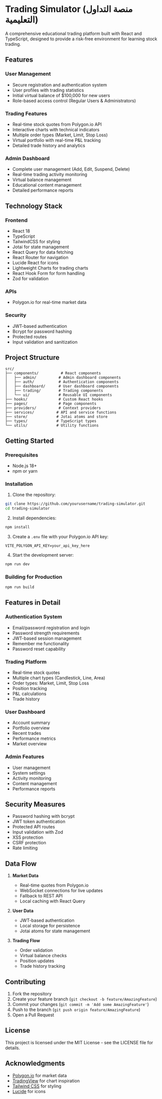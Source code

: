 # Trading Simulator (منصة التداول التعليمية)

A comprehensive educational trading platform built with React and TypeScript, designed to provide a risk-free environment for learning stock trading.

## Features

### User Management
- Secure registration and authentication system
- User profiles with trading statistics
- Initial virtual balance of $100,000 for new users
- Role-based access control (Regular Users & Administrators)

### Trading Features
- Real-time stock quotes from Polygon.io API
- Interactive charts with technical indicators
- Multiple order types (Market, Limit, Stop Loss)
- Virtual portfolio with real-time P&L tracking
- Detailed trade history and analytics

### Admin Dashboard
- Complete user management (Add, Edit, Suspend, Delete)
- Real-time trading activity monitoring
- Virtual balance management
- Educational content management
- Detailed performance reports

## Technology Stack

### Frontend
- React 18
- TypeScript
- TailwindCSS for styling
- Jotai for state management
- React Query for data fetching
- React Router for navigation
- Lucide React for icons
- Lightweight Charts for trading charts
- React Hook Form for form handling
- Zod for validation

### APIs
- Polygon.io for real-time market data

### Security
- JWT-based authentication
- Bcrypt for password hashing
- Protected routes
- Input validation and sanitization

## Project Structure

```
src/
├── components/          # React components
│   ├── admin/          # Admin dashboard components
│   ├── auth/           # Authentication components
│   ├── dashboard/      # User dashboard components
│   ├── trading/        # Trading components
│   └── ui/             # Reusable UI components
├── hooks/              # Custom React hooks
├── pages/              # Page components
├── providers/          # Context providers
├── services/          # API and service functions
├── store/             # Jotai atoms and store
├── types/             # TypeScript types
└── utils/             # Utility functions
```

## Getting Started

### Prerequisites
- Node.js 18+
- npm or yarn

### Installation

1. Clone the repository:
```bash
git clone https://github.com/yourusername/trading-simulator.git
cd trading-simulator
```

2. Install dependencies:
```bash
npm install
```

3. Create a `.env` file with your Polygon.io API key:
```
VITE_POLYGON_API_KEY=your_api_key_here
```

4. Start the development server:
```bash
npm run dev
```

### Building for Production

```bash
npm run build
```

## Features in Detail

### Authentication System
- Email/password registration and login
- Password strength requirements
- JWT-based session management
- Remember me functionality
- Password reset capability

### Trading Platform
- Real-time stock quotes
- Multiple chart types (Candlestick, Line, Area)
- Order types: Market, Limit, Stop Loss
- Position tracking
- P&L calculations
- Trade history

### User Dashboard
- Account summary
- Portfolio overview
- Recent trades
- Performance metrics
- Market overview

### Admin Features
- User management
- System settings
- Activity monitoring
- Content management
- Performance reports

## Security Measures

- Password hashing with bcrypt
- JWT token authentication
- Protected API routes
- Input validation with Zod
- XSS protection
- CSRF protection
- Rate limiting

## Data Flow

1. **Market Data**
   - Real-time quotes from Polygon.io
   - WebSocket connections for live updates
   - Fallback to REST API
   - Local caching with React Query

2. **User Data**
   - JWT-based authentication
   - Local storage for persistence
   - Jotai atoms for state management

3. **Trading Flow**
   - Order validation
   - Virtual balance checks
   - Position updates
   - Trade history tracking

## Contributing

1. Fork the repository
2. Create your feature branch (`git checkout -b feature/AmazingFeature`)
3. Commit your changes (`git commit -m 'Add some AmazingFeature'`)
4. Push to the branch (`git push origin feature/AmazingFeature`)
5. Open a Pull Request

## License

This project is licensed under the MIT License - see the LICENSE file for details.

## Acknowledgments

- [Polygon.io](https://polygon.io) for market data
- [TradingView](https://www.tradingview.com) for chart inspiration
- [Tailwind CSS](https://tailwindcss.com) for styling
- [Lucide](https://lucide.dev) for icons